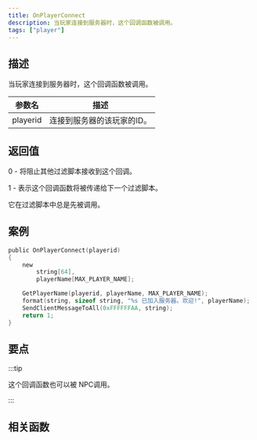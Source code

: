 ```yaml
---
title: OnPlayerConnect
description: 当玩家连接到服务器时，这个回调函数被调用。
tags: ["player"]
---
```


## 描述

当玩家连接到服务器时，这个回调函数被调用。

| 参数名   | 描述                       |
| -------- | -------------------------- |
| playerid | 连接到服务器的该玩家的ID。 |

## 返回值

0 - 将阻止其他过滤脚本接收到这个回调。

1 - 表示这个回调函数将被传递给下一个过滤脚本。

它在过滤脚本中总是先被调用。

## 案例

```c
public OnPlayerConnect(playerid)
{
    new
        string[64],
        playerName[MAX_PLAYER_NAME];

    GetPlayerName(playerid, playerName, MAX_PLAYER_NAME);
    format(string, sizeof string, "%s 已加入服务器。欢迎!", playerName);
    SendClientMessageToAll(0xFFFFFFAA, string);
    return 1;
}
```

## 要点

:::tip

这个回调函数也可以被 NPC调用。

:::

## 相关函数
